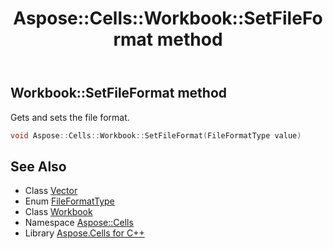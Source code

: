 ﻿---
title: Aspose::Cells::Workbook::SetFileFormat method
linktitle: SetFileFormat
second_title: Aspose.Cells for C++ API Reference
description: 'Aspose::Cells::Workbook::SetFileFormat method. Gets and sets the file format in C++.'
type: docs
weight: 6000
url: /cpp/aspose.cells/workbook/setfileformat/
---
## Workbook::SetFileFormat method


Gets and sets the file format.

```cpp
void Aspose::Cells::Workbook::SetFileFormat(FileFormatType value)
```

## See Also

* Class [Vector](../../vector/)
* Enum [FileFormatType](../../fileformattype/)
* Class [Workbook](../)
* Namespace [Aspose::Cells](../../)
* Library [Aspose.Cells for C++](../../../)
